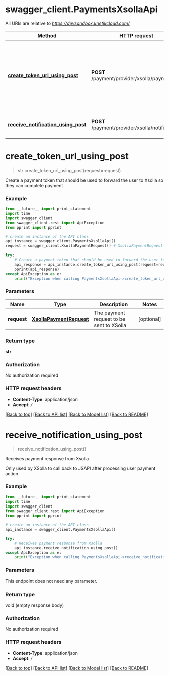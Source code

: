 # swagger_client.PaymentsXsollaApi

All URIs are relative to *https://devsandbox.knetikcloud.com/*

Method | HTTP request | Description
------------- | ------------- | -------------
[**create_token_url_using_post**](PaymentsXsollaApi.md#create_token_url_using_post) | **POST** /payment/provider/xsolla/payment | Create a payment token that should be used to forward the user to Xsolla so they can complete payment
[**receive_notification_using_post**](PaymentsXsollaApi.md#receive_notification_using_post) | **POST** /payment/provider/xsolla/notifications | Receives payment response from Xsolla


# **create_token_url_using_post**
> str create_token_url_using_post(request=request)

Create a payment token that should be used to forward the user to Xsolla so they can complete payment

### Example 
```python
from __future__ import print_statement
import time
import swagger_client
from swagger_client.rest import ApiException
from pprint import pprint

# create an instance of the API class
api_instance = swagger_client.PaymentsXsollaApi()
request = swagger_client.XsollaPaymentRequest() # XsollaPaymentRequest | The payment request to be sent to XSolla (optional)

try: 
    # Create a payment token that should be used to forward the user to Xsolla so they can complete payment
    api_response = api_instance.create_token_url_using_post(request=request)
    pprint(api_response)
except ApiException as e:
    print("Exception when calling PaymentsXsollaApi->create_token_url_using_post: %s\n" % e)
```

### Parameters

Name | Type | Description  | Notes
------------- | ------------- | ------------- | -------------
 **request** | [**XsollaPaymentRequest**](XsollaPaymentRequest.md)| The payment request to be sent to XSolla | [optional] 

### Return type

**str**

### Authorization

No authorization required

### HTTP request headers

 - **Content-Type**: application/json
 - **Accept**: */*

[[Back to top]](#) [[Back to API list]](../README.md#documentation-for-api-endpoints) [[Back to Model list]](../README.md#documentation-for-models) [[Back to README]](../README.md)

# **receive_notification_using_post**
> receive_notification_using_post()

Receives payment response from Xsolla

Only used by XSolla to call back to JSAPI after processing user payment action

### Example 
```python
from __future__ import print_statement
import time
import swagger_client
from swagger_client.rest import ApiException
from pprint import pprint

# create an instance of the API class
api_instance = swagger_client.PaymentsXsollaApi()

try: 
    # Receives payment response from Xsolla
    api_instance.receive_notification_using_post()
except ApiException as e:
    print("Exception when calling PaymentsXsollaApi->receive_notification_using_post: %s\n" % e)
```

### Parameters
This endpoint does not need any parameter.

### Return type

void (empty response body)

### Authorization

No authorization required

### HTTP request headers

 - **Content-Type**: application/json
 - **Accept**: */*

[[Back to top]](#) [[Back to API list]](../README.md#documentation-for-api-endpoints) [[Back to Model list]](../README.md#documentation-for-models) [[Back to README]](../README.md)

